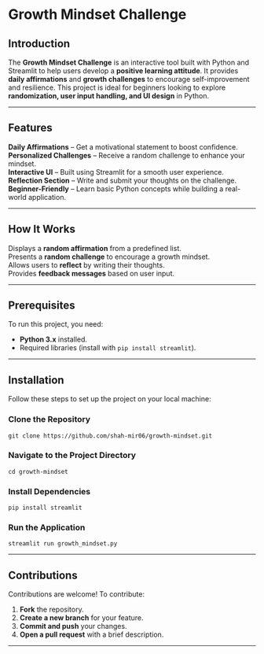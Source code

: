 # Growth Mindset Challenge  

## Introduction  

The **Growth Mindset Challenge** is an interactive tool built with Python and Streamlit to help users develop a **positive learning attitude**. It provides **daily affirmations** and **growth challenges** to encourage self-improvement and resilience. This project is ideal for beginners looking to explore **randomization, user input handling, and UI design** in Python.  

---

## Features  

**Daily Affirmations** – Get a motivational statement to boost confidence.  
**Personalized Challenges** – Receive a random challenge to enhance your mindset.  
**Interactive UI** – Built using Streamlit for a smooth user experience.  
**Reflection Section** – Write and submit your thoughts on the challenge.  
**Beginner-Friendly** – Learn basic Python concepts while building a real-world application.  

---

## How It Works  

Displays a **random affirmation** from a predefined list.  
Presents a **random challenge** to encourage a growth mindset.  
Allows users to **reflect** by writing their thoughts.  
Provides **feedback messages** based on user input.  

---

## Prerequisites  

To run this project, you need:  

- **Python 3.x** installed.  
- Required libraries (install with `pip install streamlit`).  

---

## Installation  

Follow these steps to set up the project on your local machine:  

### Clone the Repository  
```
git clone https://github.com/shah-mir06/growth-mindset.git
```

### Navigate to the Project Directory  
```
cd growth-mindset
```

### Install Dependencies  
```
pip install streamlit
```

### Run the Application  
```
streamlit run growth_mindset.py
```

---

## Contributions  

Contributions are welcome! To contribute:  

1. **Fork** the repository.  
2. **Create a new branch** for your feature.  
3. **Commit and push** your changes.  
4. **Open a pull request** with a brief description.  

---
